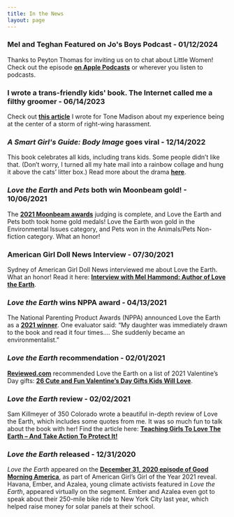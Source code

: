 ```yaml
---
title: In the News
layout: page
---
```

### Mel and Teghan Featured on Jo's Boys Podcast - 01/12/2024

Thanks to Peyton Thomas for inviting us on to chat about Little Women! Check out the episode **[on Apple Podcasts](https://podcasts.apple.com/us/podcast/chapter-44-my-lord-and-lady-with-mel-and-teghan-hammond/id1610742792?i=1000641415364)** or wherever you listen to podcasts. 

### I wrote a trans-friendly kids' book. The Internet called me a filthy groomer - 06/14/2023

Check out **[this article](https://tonemadison.com/articles/i-wrote-a-trans-friendly-kids-book-the-internet-called-me-a-filthy-groomer/)** I wrote for Tone Madison about my experience being at the center of a storm of right-wing harassment.

### _A Smart Girl's Guide: Body Image_ goes viral - 12/14/2022

This book celebrates all kids, including trans kids. Some people didn’t like that. (Don’t worry, I turned all my hate mail into a rainbow collage and hung it above the cats’ litter box.) Read more about the drama **[here](https://19thnews.org/2022/12/american-girl-book-inclusivity-right-wing-backlash/)**.

### _Love the Earth_ and _Pets_ both win Moonbeam gold! - 10/06/2021

The **[2021 Moonbeam awards](https://moonbeamawards.com/98/2021-winners-temp-5)** judging is complete, and Love the Earth and Pets both took home gold medals! Love the Earth won gold in the Environmental Issues category, and Pets won in the Animals/Pets Non-fiction category. What an honor! 

### American Girl Doll News Interview - 07/30/2021

Sydney of American Girl Doll News interviewed me about Love the Earth. What an honor! Read it here: **[Interview with Mel Hammond: Author of Love the Earth](https://www.americangirldollnews.com/post/interview-with-mel-hammond-author-of-love-the-earth-collaboration-with-american-girl)**.

### _Love the Earth_ wins NPPA award - 04/13/2021

The National Parenting Product Awards (NPPA) announced Love the Earth as a **[2021 winner](https://www.nappaawards.com/product/love-the-earth-understanding-climate-change-speaking-up-for-solutions-and-living-an-earth-friendly-life/)**. One evaluator said: “My daughter was immediately drawn to the book and read it four times…. She suddenly became an environmentalist.” 

### _Love the Earth_ recommendation - 02/01/2021

**[Reviewed.com](http://reviewed.com/)** recommended Love the Earth on a list of 2021 Valentine’s Day gifts: **[26 Cute and Fun Valentine’s Day Gifts Kids Will Love](https://www.reviewed.com/parenting/features/26-best-valentines-day-gifts-kids-cute-gift-ideas-theyll-love)**. 

### _Love the Earth_ review - 02/02/2021
Sam Killmeyer of 350 Colorado wrote a beautiful in-depth review of Love the Earth, which includes some quotes from me. It was so much fun to talk about the book with her! Find the article here: **[Teaching Girls To Love The Earth – And Take Action To Protect It!](https://350colorado.org/teaching-girls-to-love-the-earth-and-take-action-to-protect-it/)**


### _Love the Earth_ released - 12/31/2020
_Love the Earth_ appeared on the **[December 31, 2020 episode of Good Morning America](https://www.goodmorningamerica.com/living/video/gma-reveals-american-girls-2021-girl-year-74985384?fbclid=IwAR3B1Q4MHCyM7FJtvFQkO5I4MTWwpj0l7A5sWH1X8DhRF0E7nREnY9I7Hyo)**, as part of American Girl’s Girl of the Year 2021 reveal. Havana, Ember, and Azalea, young climate activists featured in _Love the Earth_, appeared virtually on the segment. Ember and Azalea even got to speak about their 250-mile bike ride to New York City last year, which helped raise money for solar panels at their school. 
